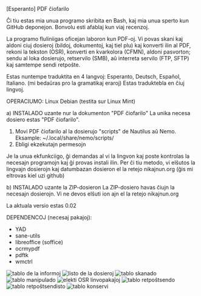 [Esperanto]  PDF ĉiofarilo

Ĉi tiu estas mia unua programo skribita en Bash, kaj mia unua sperto kun GitHub deponejon.
Bonvolu esti afablaj kun viaj recenzoj.

La programo fluliniigas oficejan laboron kun PDF-oj. 
Vi povas skani kaj aldoni ciuj dosieroj (bildoj, dokumentoj, kaj tiel plu) kaj konverti ilin al PDF, 
rekoni la tekston (OSR), konverti en kvarkolora (CFMN), aldoni pasvorton;
sendu al loka dosierujo, retservilo (SMB), aû interreta servilo (FTP, SFTP) kaj samtempe sendi retpoŝte.

Estas nuntempe traduktita en 4 langvoj: Esperanto, Deutsch, Español, Italiano.
(mi bedaŭras pro la gramatikaj eraroj)
Estas traduktebla en ĉiuj lingvoj.

OPERACIUMO:
Linux Debian (testita sur Linux Mint) 

a) INSTALADO uzante nur la dokumenton "PDF ĉiofarilo"
La unika necesa dosiero estas "PDF ĉiofarilo".

1) Movi PDF ĉiofarilo al la dosierujo "scripts" de Nautilus aŭ Nemo. Eksample:
~/.local/share/nemo/scripts/
2) Ebligi ekzekutajn permesojn

Je la unua ekfunkciigo, ĝi demandas al vi la lingvon kaj poste kontrolas la necesajn programojn kaj ĝi provas instali ilin.
Per ĉi tiu metodo, vi elŝutos la lingvajn dosierojn kaj datumbazan dosieron el la retejo nikajnun.org (ĝis mi eltrovas kiel uzi github)

b) INSTALADO uzante la ZIP-dosieron
La ZIP-dosiero havas ĉiujn la necesajn dosierojn. Vi ne devos elŝuti ion ajn el la retejo nikajnun.org


La aktuala versio estas 0.02


DEPENDENCOJ (necesaj pakajoj):

- YAD
- sane-utils
- libreoffice (soffice)
- ocrmypdf
- pdftk
- wmctrl


  
![tablo de la informoj](https://nikajnun.org/pdf-ĉiofarilo/bildoj/info.png)
![listo de la dosieroj](https://nikajnun.org/pdf-ĉiofarilo/bildoj/listo.png)
![tablo skanado](https://nikajnun.org/pdf-ĉiofarilo/bildoj/skani.png)
![tablo manipulado](https://nikajnun.org/pdf-ĉiofarilo/bildoj/manipulado.png)
![elekti OSR linvopakaĵoj](https://nikajnun.org/pdf-ĉiofarilo/bildoj/manipulado-OSR.png)
![tablo retpoŝtsendo](https://nikajnun.org/pdf-ĉiofarilo/bildoj/email.png)
![tablo retpoŝtsendisto](https://nikajnun.org/pdf-ĉiofarilo/bildoj/email-ĉanĝi.png)
![tablo konservi](https://nikajnun.org/pdf-ĉiofarilo/bildoj/konservi.png)
